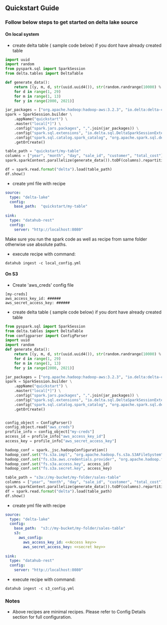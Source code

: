 ## Quickstart Guide

### Follow below steps to get started on delta lake source

#### On local system
- create delta table ( sample code below) if you dont have already created table
```python 
import uuid
import random
from pyspark.sql import SparkSession
from delta.tables import DeltaTable

def generate_data():
    return [(y, m, d, str(uuid.uuid4()), str(random.randrange(10000) % 26 + 65) * 3, random.random()*10000)
    for d in range(1, 29)
    for m in range(1, 13)
    for y in range(2000, 2021)]

jar_packages = ["org.apache.hadoop:hadoop-aws:3.2.3", "io.delta:delta-core_2.12:1.2.1"]
spark = SparkSession.builder \
    .appName("quickstart") \
    .master("local[*]") \
    .config("spark.jars.packages", ",".join(jar_packages)) \
    .config("spark.sql.extensions", "io.delta.sql.DeltaSparkSessionExtension") \
    .config("spark.sql.catalog.spark_catalog", "org.apache.spark.sql.delta.catalog.DeltaCatalog") \
    .getOrCreate()

table_path = "quickstart/my-table"
columns = ["year", "month", "day", "sale_id", "customer", "total_cost"]
spark.sparkContext.parallelize(generate_data()).toDF(columns).repartition(1).write.format("delta").save(table_path)

df = spark.read.format("delta").load(table_path)
df.show()

```

- create yml file with recipe

```recipe.yml
source:
  type: "delta-lake"
  config:
    base_path:  "quickstart/my-table"
    
sink:
  type: "datahub-rest"
  config:
    server: "http://localhost:8080"
```
Make sure you run the spark code as well as recipe from same folder otherwise use absolute paths.

- execute recipe with command:
```commandline
datahub ingest -c local_config.yml
```


#### On S3

- Create 'aws_creds' config file 
```
[my-creds]
aws_access_key_id: ######
aws_secret_access_key: ######
```
- create delta table ( sample code below) if you dont have already created table
```python
from pyspark.sql import SparkSession
from delta.tables import DeltaTable
from configparser import ConfigParser
import uuid
import random
def generate_data():
    return [(y, m, d, str(uuid.uuid4()), str(random.randrange(10000) % 26 + 65) * 3, random.random()*10000)
    for d in range(1, 29)
    for m in range(1, 13)
    for y in range(2000, 2021)]

jar_packages = ["org.apache.hadoop:hadoop-aws:3.2.3", "io.delta:delta-core_2.12:1.2.1"]
spark = SparkSession.builder \
    .appName("quickstart") \
    .master("local[*]") \
    .config("spark.jars.packages", ",".join(jar_packages)) \
    .config("spark.sql.extensions", "io.delta.sql.DeltaSparkSessionExtension") \
    .config("spark.sql.catalog.spark_catalog", "org.apache.spark.sql.delta.catalog.DeltaCatalog") \
    .getOrCreate()


config_object = ConfigParser()
config_object.read("aws_creds")
profile_info = config_object["my-creds"]
access_id = profile_info["aws_access_key_id"]
access_key = profile_info["aws_secret_access_key"]

hadoop_conf = spark._jsc.hadoopConfiguration()
hadoop_conf.set("fs.s3a.impl", "org.apache.hadoop.fs.s3a.S3AFileSystem")
hadoop_conf.set("fs.s3a.aws.credentials.provider", "org.apache.hadoop.fs.s3a.SimpleAWSCredentialsProvider")
hadoop_conf.set("fs.s3a.access.key", access_id)
hadoop_conf.set("fs.s3a.secret.key", access_key)

table_path = "s3a://my-bucket/my-folder/sales-table"
columns = ["year", "month", "day", "sale_id", "customer", "total_cost"]
spark.sparkContext.parallelize(generate_data()).toDF(columns).repartition(1).write.format("delta").save(table_path)
df = spark.read.format("delta").load(table_path)
df.show()

```
- create yml file with recipe

```yml
source:
  type: "delta-lake"
  config:
    base_path:  "s3://my-bucket/my-folder/sales-table"
    s3:
      aws_config:
        aws_access_key_id: <<Access key>>
        aws_secret_access_key: <<secret key>>
    
sink:
  type: "datahub-rest"
  config:
    server: "http://localhost:8080"
```
- execute recipe with command:
```commandline
datahub ingest -c s3_config.yml
```

### Notes

- Above recipes are minimal recipes. Please refer to Config Details section for full configuration.
